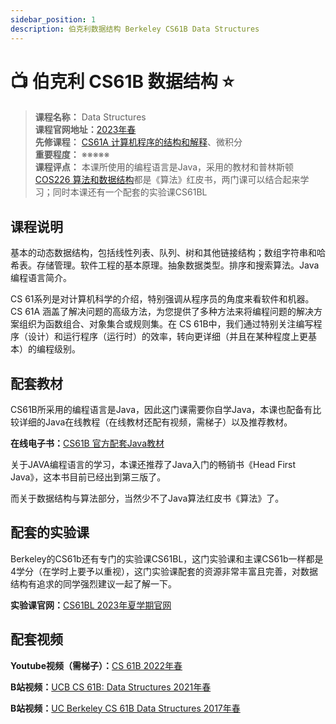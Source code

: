 ```yaml
---
sidebar_position: 1
description: 伯克利数据结构 Berkeley CS61B Data Structures 
---
```


# 📺 伯克利 CS61B 数据结构 ⭐️
>**课程名称：** Data Structures    
**课程官网地址：**[2023年春](https://sp23.datastructur.es/)  
**先修课程：** [CS61A 计算机程序的结构和解释](https://hackway.org/docs/cs/freshman/first/cs61a)、微积分     
**重要程度：** ※※※※※  
**课程评点：** 本课所使用的编程语言是Java，采用的教材和普林斯顿[COS226 算法和数据结构](https://hackway.org/docs/cs/freshman/datastructure/cos226)都是《算法》红皮书，两门课可以结合起来学习；同时本课还有一个配套的实验课CS61BL   

## 课程说明
基本的动态数据结构，包括线性列表、队列、树和其他链接结构；数组字符串和哈希表。存储管理。软件工程的基本原理。抽象数据类型。排序和搜索算法。Java 编程语言简介。

CS 61系列是对计算机科学的介绍，特别强调从程序员的角度来看软件和机器。CS 61A 涵盖了解决问题的高级方法，为您提供了多种方法来将编程问题的解决方案组织为函数组合、对象集合或规则集。在 CS 61B中，我们通过特别关注编写程序（设计）和运行程序（运行时）的效率，转向更详细（并且在某种程度上更基本）的编程级别。

## 配套教材
CS61B所采用的编程语言是Java，因此这门课需要你自学Java，本课也配备有比较详细的Java在线教程（在线教材还配有视频，需梯子）以及推荐教材。

**在线电子书：**[CS61B 官方配套Java教材](https://joshhug.gitbooks.io/hug61b/content/)

关于JAVA编程语言的学习，本课还推荐了Java入门的畅销书《Head First Java》，这本书目前已经出到第三版了。

<Book img="https://hackweek-1251009918.cos.ap-shanghai.myqcloud.com/hackway/cs/s34499368.jpg" url="https://item.jd.com/12006637.html" title="Head First Java 实战（第三版）"></Book>

而关于数据结构与算法部分，当然少不了Java算法红皮书《算法》了。

<Book img="https://hackweek-1251009918.cos.ap-shanghai.myqcloud.com/hackway/cs/s29107491.jpg" url="https://item.jd.com/11098789.html" title="算法（第4版）"></Book>

## 配套的实验课
Berkeley的CS61b还有专门的实验课CS61BL，这门实验课和主课CS61b一样都是4学分（在学时上要予以重视），这门实验课配套的资源非常丰富且完善，对数据结构有追求的同学强烈建议一起了解一下。

**实验课官网：**[CS61BL 2023年夏学期官网](https://cs61bl.org/su23/resources)


## 配套视频
**Youtube视频（需梯子）：**[CS 61B 2022年春](https://www.youtube.com/watch?v=gG4--V_PpEk&list=PLjuu7kFWxFtZBm-5GifiVpqdAxeW7Hsax)


**B站视频：**[UCB CS 61B: Data Structures 2021年春](https://www.bilibili.com/video/BV1QP4y1u7jv)

**B站视频：**[UC Berkeley CS 61B Data Structures 2017年春](https://www.bilibili.com/video/BV1qt411W7dh)
